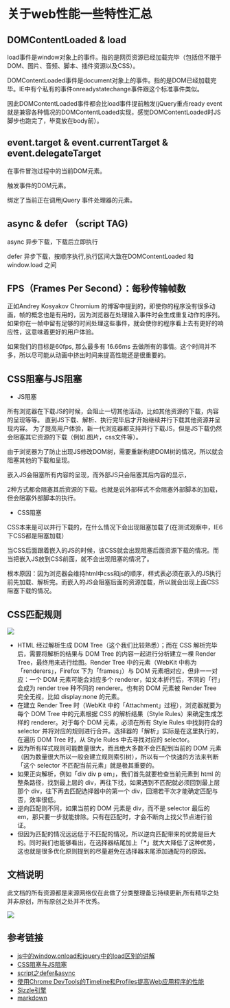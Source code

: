 # 关于web性能一些特性汇总

## DOMContentLoaded & load

load事件是window对象上的事件。指的是网页资源已经加载完毕（包括但不限于DOM、图片、音频、脚本、插件资源以及CSS）。

DOMContentLoaded事件是document对象上的事件。指的是DOM已经加载完毕。IE中有个私有的事件onreadystatechange事件跟这个标准事件类似。

因此DOMContentLoaded事件都会比load事件提前触发(jQuery重点ready event 就是兼容各种情况的DOMContentLoaded实现，感觉DOMContentLoaded时JS脚步也跑完了，毕竟放在body前）。

## event.target & event.currentTarget & event.delegateTarget

  在事件冒泡过程中的当前DOM元素。

  触发事件的DOM元素。

  绑定了当前正在调用jQuery 事件处理器的元素。

## async & defer （script TAG)
  async 异步下载，下载后立即执行

  defer 异步下载，按顺序执行,执行区间大致在DOMContentLoaded 和window.load 之间

## FPS（Frames Per Second）：每秒传输帧数
正如Andrey Kosyakov Chromium 的博客中提到的，即使你的程序没有很多动画，帧的概念也是有用的，因为浏览器在处理输入事件时会生成重复动作的序列。如果你在一帧中留有足够的时间处理这些事件，就会使你的程序看上去有更好的响应性，这意味着更好的用户体验。

如果我们的目标是60fps, 那么最多有 16.66ms 去做所有的事情。这个时间并不多，所以尽可能从动画中挤出时间来提高性能还是很重要的。
## CSS阻塞与JS阻塞
- JS阻塞

所有浏览器在下载JS的时候，会阻止一切其他活动，比如其他资源的下载，内容的呈现等等。
直到JS下载、解析、执行完毕后才开始继续并行下载其他资源并呈现内容。
为了提高用户体验，新一代浏览器都支持并行下载JS，但是JS下载仍然会阻塞其它资源的下载（例如.图片，css文件等）。

由于浏览器为了防止出现JS修改DOM树，需要重新构建DOM树的情况，所以就会阻塞其他的下载和呈现。

嵌入JS会阻塞所有内容的呈现，而外部JS只会阻塞其后内容的显示，

2种方式都会阻塞其后资源的下载。也就是说外部样式不会阻塞外部脚本的加载，但会阻塞外部脚本的执行。

 

 

- CSS阻塞

CSS本来是可以并行下载的，在什么情况下会出现阻塞加载了(在测试观察中，IE6下CSS都是阻塞加载）

当CSS后面跟着嵌入的JS的时候，该CSS就会出现阻塞后面资源下载的情况。而当把嵌入JS放到CSS前面，就不会出现阻塞的情况了。

根本原因：因为浏览器会维持html中css和js的顺序，样式表必须在嵌入的JS执行前先加载、解析完。而嵌入的JS会阻塞后面的资源加载，所以就会出现上面CSS阻塞下载的情况。
## CSS匹配规则
![](http://p3.zhimg.com/b2/b7/b2b7c07bd7f5af231cdeaa0c3804a686_m.jpg?_=3300797)
- HTML 经过解析生成 DOM Tree（这个我们比较熟悉）；而在 CSS 解析完毕后，需要将解析的结果与 DOM Tree 的内容一起进行分析建立一棵 Render Tree，最终用来进行绘图。Render Tree 中的元素（WebKit 中称为「renderers」，Firefox 下为「frames」）与 DOM 元素相对应，但非一一对应：一个 DOM 元素可能会对应多个 renderer，如文本折行后，不同的「行」会成为 render tree 种不同的 renderer。也有的 DOM 元素被 Render Tree 完全无视，比如 display:none 的元素。
- 在建立 Render Tree 时（WebKit 中的「Attachment」过程），浏览器就要为每个 DOM Tree 中的元素根据 CSS 的解析结果（Style Rules）来确定生成怎样的 renderer。对于每个 DOM 元素，必须在所有 Style Rules 中找到符合的 selector 并将对应的规则进行合并。选择器的「解析」实际是在这里执行的，在遍历 DOM Tree 时，从 Style Rules 中去寻找对应的 selector。
- 因为所有样式规则可能数量很大，而且绝大多数不会匹配到当前的 DOM 元素（因为数量很大所以一般会建立规则索引树），所以有一个快速的方法来判断「这个 selector 不匹配当前元素」就是极其重要的。
- 如果正向解析，例如「div div p em」，我们首先就要检查当前元素到 html 的整条路径，找到最上层的 div，再往下找，如果遇到不匹配就必须回到最上层那个 div，往下再去匹配选择器中的第一个 div，回溯若干次才能确定匹配与否，效率很低。
- 逆向匹配则不同，如果当前的 DOM 元素是 div，而不是 selector 最后的 em，那只要一步就能排除。只有在匹配时，才会不断向上找父节点进行验证。
- 但因为匹配的情况远远低于不匹配的情况，所以逆向匹配带来的优势是巨大的。同时我们也能够看出，在选择器结尾加上「*」就大大降低了这种优势，这也就是很多优化原则提到的尽量避免在选择器末尾添加通配符的原因。
 
 ## 文档说明
 此文档的所有资源都是来源网络仅在此做了分类整理备忘持续更新,所有精华之处并非原创，所有原创之处并不优秀。

 ![](http://img.bbs.csdn.net/upload/201609/08/1473308168_167070.png)
 

## 参考链接
- <a href="http://blog.csdn.net/lizhao1226/article/details/6321185">js中的window.onload和jquery中的load区别的讲解</a>
- <a href="http://www.cnblogs.com/hgonlywj/p/4857151.html">CSS阻塞与JS阻塞</a>
- <a href="http://www.cnblogs.com/AndyWithPassion/archive/2011/09/03/2165441.html">script之defer&async</a>
- <a href="http://www.oschina.net/translate/performance-optimisation-with-timeline-profiles">使用Chrome DevTools的Timeline和Profiles提高Web应用程序的性能</a>
- <a href="http://www.cnblogs.com/aaronjs/p/3300797.html">Sizzle引擎</a>
- [markdown](http://wowubuntu.com/markdown/)


  